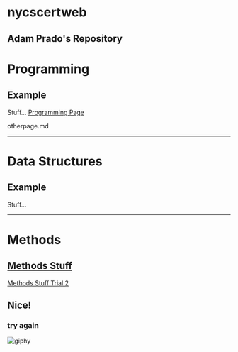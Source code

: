 # nycscertweb
## Adam Prado's Repository


# Programming
## Example
Stuff...
[Programming Page](https://ajp713.github.io/nycscertweb/otherpage)

otherpage.md
___
# Data Structures
## Example
Stuff...


---
# Methods

[Methods Stuff](https://github.com/hunter-teacher-cert/cohort-3-summer-work-AJP713/blob/master/methods/04_unplugged.md)
---
[Methods Stuff Trial 2](https://ajp713.github.io/hunter-teacher-cert/cohort-3-summer-work-AJP713/blob/master/methods/04_unplugged.md)
## Nice!

### try again
 
![giphy](https://user-images.githubusercontent.com/64868729/180834767-e36e45c2-f543-458c-847b-e80bc75ec96d.gif)

 
 

